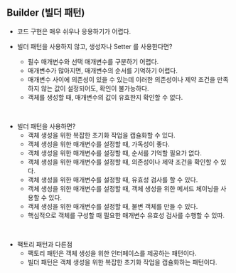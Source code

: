 ## Builder (빌더 패턴)

- 코드 구현은 매우 쉬우나 응용하기가 어렵다.

- 빌더 패턴을 사용하지 않고, 생성자나 Setter 를 사용한다면?
  - 필수 매개변수와 선택 매개변수를 구분하기 어렵다.
  - 매개변수가 많아지면, 매개변수의 순서를 기억하기 어렵다.
  - 매개변수 사이에 의존성이 있을 수 있는데 이러한 의존성이나 제약 조건을 만족하지 않는 값이 설정되어도, 확인이 불가능하다.
  - 객체를 생성할 때, 매개변수의 값이 유효한지 확인할 수 없다.

<br>

- 빌더 패턴을 사용하면?
  - 객체 생성을 위한 복잡한 초기화 작업을 캡슐화할 수 있다.
  - 객체 생성을 위한 매개변수를 설정할 때, 가독성이 좋다.
  - 객체 생성을 위한 매개변수를 설정할 때, 순서를 기억할 필요가 없다.
  - 객체 생성을 위한 매개변수를 설정할 때, 의존성이나 제약 조건을 확인할 수 있다.
  - 객체 생성을 위한 매개변수를 설정할 때, 유효성 검사를 할 수 있다.
  - 객체 생성을 위한 매개변수를 설정할 때, 객체 생성을 위한 메서드 체이닝을 사용할 수 있다.
  - 객체 생성을 위한 매개변수를 설정할 때, 불변 객체를 만들 수 있다.
  - 핵심적으로 객체를 구성할 때 필요한 매개변수 유효성 검사를 수행할 수 있따.

<br>

- 팩토리 패턴과 다른점
  - 팩토리 패턴은 객체 생성을 위한 인터페이스를 제공하는 패턴이다.
  - 빌더 패턴은 객체 생성을 위한 복잡한 초기화 작업을 캡슐화하는 패턴이다.

